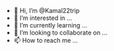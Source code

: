 - 👋 Hi, I’m @Kamal22trip
- 👀 I’m interested in ...
- 🌱 I’m currently learning ...
- 💞️ I’m looking to collaborate on ...
- 📫 How to reach me ...

<!---
Kamal22trip/Kamal22trip is a ✨ special ✨ repository because its `README.md` (this file) appears on your GitHub profile.
You can click the Preview link to take a look at your changes.
--->
